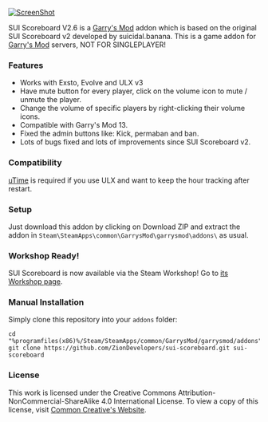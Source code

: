 [![ScreenShot](https://raw.githubusercontent.com/ZionDevelopers/sui-scoreboard/master/logo.jpg)][workshop]

SUI Scoreboard V2.6 is a [Garry's Mod][] addon which is based on the original SUI Scoreboard v2 developed by suicidal.banana.
This is a game addon for [Garry's Mod][] servers, NOT FOR SINGLEPLAYER!

### Features

* Works with Exsto, Evolve and ULX v3
* Have mute button for every player, click on the volume icon to mute / unmute the player.
* Change the volume of specific players by right-clicking their volume icons.
* Compatible with Garry's Mod 13.
* Fixed the admin buttons like: Kick, permaban and ban.
* Lots of bugs fixed and lots of improvements since SUI Scoreboard v2.

### Compatibility
[uTime][uTime] is required if you use ULX and want to keep the hour tracking after restart.

### Setup

Just download this addon by clicking on Download ZIP and extract the addon in ````Steam\SteamApps\common\GarrysMod\garrysmod\addons\```` as usual.

### Workshop Ready!

SUI Scoreboard is now available via the Steam Workshop! Go to [its Workshop page][workshop].

### Manual Installation

Simply clone this repository into your `addons` folder:

    cd "%programfiles(x86)%/Steam/SteamApps/common/GarrysMod/garrysmod/addons"
    git clone https://github.com/ZionDevelopers/sui-scoreboard.git sui-scoreboard

### License

This work is licensed under the Creative Commons Attribution-NonCommercial-ShareAlike 4.0 International License.
To view a copy of this license, visit [Common Creative's Website][License].

[Garry's Mod]: <http://garrysmod.com/>
[workshop]: <http://steamcommunity.com/sharedfiles/filedetails/?id=160121673>
[Exsto]: <https://github.com/prefanatic/exsto>
[License]: <https://creativecommons.org/licenses/by-nc-sa/4.0/>
[uTime]: <https://github.com/TeamUlysses/utime>
